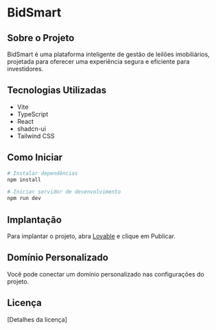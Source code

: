 
# BidSmart

## Sobre o Projeto

BidSmart é uma plataforma inteligente de gestão de leilões imobiliários, projetada para oferecer uma experiência segura e eficiente para investidores.

## Tecnologias Utilizadas

- Vite
- TypeScript
- React
- shadcn-ui
- Tailwind CSS

## Como Iniciar

```sh
# Instalar dependências
npm install

# Iniciar servidor de desenvolvimento
npm run dev
```

## Implantação

Para implantar o projeto, abra [Lovable](https://lovable.dev) e clique em Publicar.

## Domínio Personalizado

Você pode conectar um domínio personalizado nas configurações do projeto.

## Licença

[Detalhes da licença]

